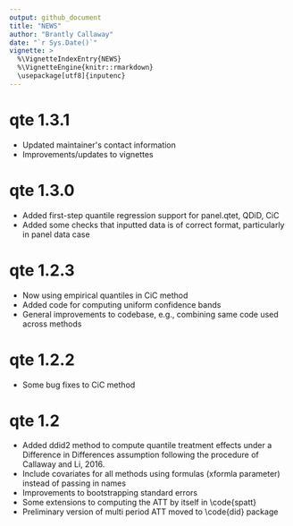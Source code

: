 ```yaml
---
output: github_document
title: "NEWS"
author: "Brantly Callaway"
date: "`r Sys.Date()`"
vignette: >
  %\VignetteIndexEntry{NEWS}
  %\VignetteEngine{knitr::rmarkdown}
  \usepackage[utf8]{inputenc}
---
```


# qte 1.3.1
  * Updated maintainer's contact information
  * Improvements/updates to vignettes
  
# qte 1.3.0
  * Added first-step quantile regression support for panel.qtet, QDiD, CiC
  * Added some checks that inputted data is of correct format, particularly in panel data case
  
# qte 1.2.3 
  * Now using empirical quantiles in CiC method
  * Added code for computing uniform confidence bands
  * General improvements to codebase, e.g., combining same code used across methods

# qte 1.2.2 
  * Some bug fixes to CiC method

# qte 1.2
  * Added ddid2 method to compute quantile treatment effects under a Difference in Differences assumption following the procedure of Callaway and Li, 2016.
  * Include covariates for all methods using formulas (xformla parameter) instead of passing in names
  * Improvements to bootstrapping standard errors
  * Some extensions to computing the ATT by itself in \code{spatt}
  * Preliminary version of multi period ATT moved to \code{did} package
